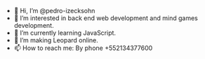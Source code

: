 - 👋 Hi, I’m @pedro-izecksohn
- 👀 I’m interested in back end web development and mind games development.
- 🌱 I’m currently learning JavaScript.
- 💞️ I’m making Leopard online.
- 📫 How to reach me: By phone +552134377600

<!---
pedro-izecksohn/pedro-izecksohn is a ✨ special ✨ repository because its `README.md` (this file) appears on your GitHub profile.
You can click the Preview link to take a look at your changes.
--->
